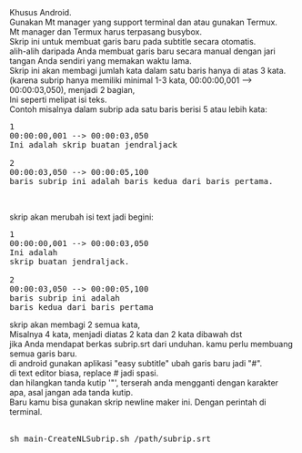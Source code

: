 <a>
Khusus Android.<br/>
Gunakan Mt manager yang support terminal dan atau gunakan Termux.<br/>
Mt manager dan Termux harus terpasang busybox.<br/>
Skrip ini untuk membuat garis baru pada subtitle secara otomatis.<br/>
alih-alih daripada Anda membuat garis baru secara manual dengan jari tangan Anda sendiri yang memakan waktu lama.<br/>
Skrip ini akan membagi jumlah kata dalam satu baris hanya di atas 3 kata. (karena subrip hanya memiliki minimal 1-3 kata, 00:00:00,001 --> 00:00:03,050), menjadi 2 bagian,<br/>Ini seperti melipat isi teks.<br/>
Contoh misalnya dalam subrip ada satu baris berisi 5 atau lebih kata:<br/><pre>
1
00:00:00,001 --> 00:00:03,050
Ini adalah skrip buatan jendraljack<br/>
2
00:00:03,050 --> 00:00:05,100
baris subrip ini adalah baris kedua dari baris pertama.
<br/>
</pre>
skrip akan merubah isi text jadi begini:<br/>
<pre>
1
00:00:00,001 --> 00:00:03,050
Ini adalah
skrip buatan jendraljack.<br/>
2
00:00:03,050 --> 00:00:05,100
baris subrip ini adalah
baris kedua dari baris pertama<br/></pre>

skrip akan membagi 2 semua kata,<br/>Misalnya 4 kata, menjadi diatas 2 kata dan 2 kata dibawah dst<br/>
jika Anda mendapat berkas subrip.srt dari unduhan.
kamu perlu membuang semua garis baru.<br/>
di android gunakan aplikasi "easy subtitle"
ubah garis baru jadi "#".<br/>
di text editor biasa, replace # jadi spasi.<br/>
dan hilangkan tanda kutip '"', terserah anda mengganti dengan karakter apa, asal jangan ada tanda kutip.<br/>
Baru kamu bisa gunakan skrip newline maker ini. Dengan perintah di terminal.<br/><br/>
<pre>sh main-CreateNLSubrip.sh /path/subrip.srt</pre>
</a> 
